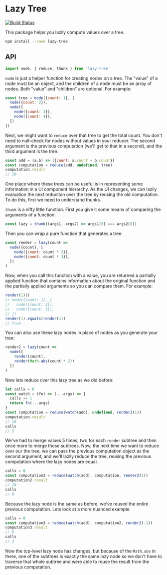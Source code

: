 # Lazy Tree

[![Build Status](https://travis-ci.org/ccorcos/lazy-tree.svg?branch=master)](https://travis-ci.org/ccorcos/lazy-tree)

This package helps you lazily compute values over a tree.

```sh
npm install --save lazy-tree
```

## API

```js
import node, { reduce, thunk } from 'lazy-tree'
```

`node` is just a helper function for creating nodes on a tree. The "value" of a node must be an object, and the children of a node must be an array of nodes. Both "value" and "children" are optional. For example:

```js
const tree = node({count: 1}, [
  node({count: 2}),
  node([
    node({count: 3}),
    node({count: 4}),
  ])
])
```

Next, we might want to `reduce` over that tree to get the total count. You don't need to null-check for nodes without values in your reducer. The second argument is the previous computation (we'll get to that in a second), and the third argument is the tree.

```js
const add = (a,b) => ({count: a.count + b.count})
const computation = reduce(add, undefined, tree)
computation.result
// 10
```

One place where these trees can be useful is in representing some information in a UI component hierarchy. As the UI changes, we can lazily evaluation the next reduction over the tree by reusing the old computation. To do this, first we need to understand thunks.

`thunk` is a nifty little function. First you give it some means of comparing the arguments of a function:

```js
const lazy = thunk((args1, args2) => args1[0] === args2[0])
```

Then you can wrap a pure function that generates a tree:

```js
const render = lazy(count =>
  node({count}, [
    node({count: count * 2}),
    node({count: count * 3}),
  ])
)
```

Now, when you call this function with a value, you are returned a partially applied function that contains information about the original function and the partially applied arguments so you can compare them. For example:

```js
render(1)()
// node({count: 1}, [
//   node({count: 2}),
//   node({count: 3}),
// ])
render(1).equals(render(1))
// true
```

You can also use these lazy nodes in place of nodes as you generate your tree:

```js
render2 = lazy(count =>
  node([
    render(count),
    render(Math.abs(count * 2))
  ])
)
```

Now lets reduce over this lazy tree as we did before:

```js
let calls = 0
const watch = (fn) => (...args) => {
  calls += 1
  return fn(...args)
}
const computation = reduce(watch(add), undefined, render2(1))
computation.result
// 18
calls
// 5
```

We've had to merge values 5 times, two for each `render` subtree and then once more to merge those subtrees. Now, the next time we want to reduce over our the tree, we can pass the previous computation object as the second argument, and we'll lazily reduce the tree, reusing the previous computation where the lazy nodes are equal.

```js
calls = 0
const computation2 = reduce(watch(add), computation, render2(1))
computation2.result
// 18
calls
// 0
```

Because the lazy node is the same as before, we've reused the entire previous computation. Lets look at a more nuanced example:

```js
calls = 0
const computation3 = reduce(watch(add), computation2, render2(-1))
computation3.result
// 6
calls
// 3
```

Now the top-level lazy node has changes, but because of the `Math.abs` in there, one of the subtrees is exactly the same lazy node so we don't have to traverse that whole subtree and were able to reuse the result from the previous computation.
